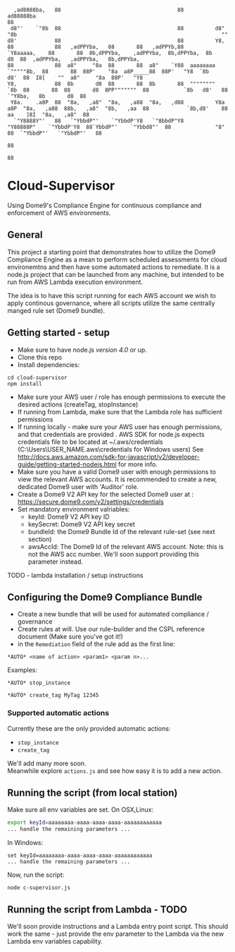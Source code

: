 

```
                                                                                                                                                                                      
  ,ad8888ba,   88                                     88           ad88888ba                                                                  88                                      
 d8"'    `"8b  88                                     88          d8"     "8b                                                                 ""                                      
d8'            88                                     88          Y8,                                                                                                                 
88             88   ,adPPYba,   88       88   ,adPPYb,88          `Y8aaaaa,    88       88  8b,dPPYba,    ,adPPYba,  8b,dPPYba,  8b       d8  88  ,adPPYba,   ,adPPYba,   8b,dPPYba,  
88             88  a8"     "8a  88       88  a8"    `Y88  aaaaaaaa  `"""""8b,  88       88  88P'    "8a  a8P_____88  88P'   "Y8  `8b     d8'  88  I8[    ""  a8"     "8a  88P'   "Y8  
Y8,            88  8b       d8  88       88  8b       88  """"""""        `8b  88       88  88       d8  8PP"""""""  88           `8b   d8'   88   `"Y8ba,   8b       d8  88          
 Y8a.    .a8P  88  "8a,   ,a8"  "8a,   ,a88  "8a,   ,d88          Y8a     a8P  "8a,   ,a88  88b,   ,a8"  "8b,   ,aa  88            `8b,d8'    88  aa    ]8I  "8a,   ,a8"  88          
  `"Y8888Y"'   88   `"YbbdP"'    `"YbbdP'Y8   `"8bbdP"Y8           "Y88888P"    `"YbbdP'Y8  88`YbbdP"'    `"Ybbd8"'  88              "8"      88  `"YbbdP"'   `"YbbdP"'   88          
                                                                                            88                                                                                        
                                                                                            88                                                                                        
```
# Cloud-Supervisor
Using Dome9's Compliance Engine for continuous compliance and enforcement of AWS environments.

## General
This project a starting point that demonstrates how to utilize the Dome9 Compliance Engine as a mean to perform scheduled assessments for cloud environemtns and then have some automated actions to remediate.
It is a node.js project that can be launched from any machine, but intended to be run from AWS Lambda execution environment.

The idea is to have this script running for each AWS account we wish to apply continous governance, where all scripts utilize the same centrally manged rule set (Dome9 bundle).

## Getting started - setup
* Make sure to have node.js *version 4.0* or up.
* Clone this repo
* Install dependencies:
```
cd cloud-supervisor
npm install
```
* Make sure your AWS user / role has enough permissions to execute the desired actions (createTag, stopInstance)
* If running from Lambda, make sure that the Lambda role has sufficient permissions
* If running locally - make sure your AWS user has enough permissions, and that credentials are provided . AWS SDK for node.js expects credentials file to be located at ~/.aws/credentials (C:\Users\USER_NAME\.aws\credentials for Windows users) See http://docs.aws.amazon.com/sdk-for-javascript/v2/developer-guide/getting-started-nodejs.html for more info.
* Make sure you have a valid Dome9 user with enough permissions to view the relevant AWS accounts. It is recommended to create a new, dedicated Dome9 user with 'Auditor' role. 
* Create a Dome9 V2 API key for the selected Dome9 user at : https://secure.dome9.com/v2/settings/credentials
* Set mandatory environment valriables:
    * keyId: Dome9 V2 API key ID
    * keySecret: Dome9 V2 API key secret
    * bundleId: the Dome9 Bundle Id of the relevant rule-set (see next section)
    * awsAccId: The Dome9 Id of the relevant AWS account. Note: this is not the AWS acc number. We'll soon support providing this parameter instead.


TODO - lambda installation / setup instructions


## Configuring the Dome9 Compliance Bundle
* Create a new bundle that will be used for automated compliance / governance
* Create rules at will. Use our rule-builder and the CSPL reference document (Make sure you've got it!)
* in the `Remediation` field of the rule add as the first line:
```
*AUTO* <name of action> <param1> <param n>...
```
Examples:
```
*AUTO* stop_instance
```
```
*AUTO* create_tag MyTag 12345
```

### Supported automatic actions
Currently these are the only provided automatic actions:
* `stop_instance`
* `create_tag`

We'll add many more soon.<br/>
Meanwhile explore `actions.js` and see how easy it is to add a new action.

## Running the script (from local station)
Make sure all env variables are set.
On OSX,Linux:
```bash
export keyId=aaaaaaaa-aaaa-aaaa-aaaa-aaaaaaaaaaaa
... handle the remaining parameters ...
```
In Windows:
```
set keyId=aaaaaaaa-aaaa-aaaa-aaaa-aaaaaaaaaaaa
... handle the remaining parameters ...
```
Now, run the script:
```
node c-supervisor.js
```

## Running the script from Lambda - TODO
We'll soon provide instructions and a Lambda entry point script.
This should work the same - just provide the env parameter to the Lambda via the new Lambda env variables capability.




